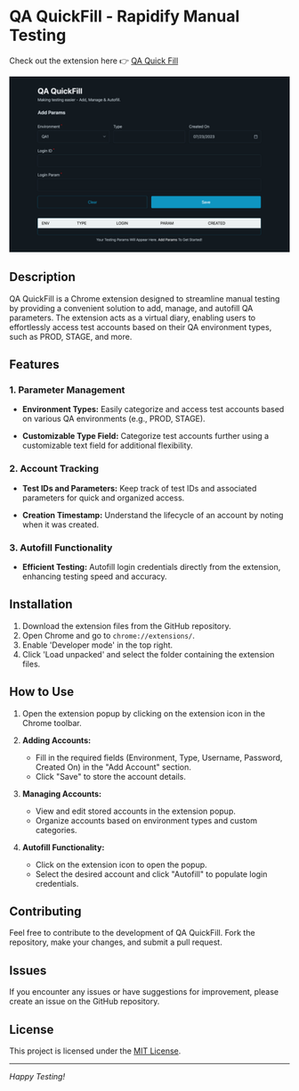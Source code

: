 # QA QuickFill - Rapidify Manual Testing

Check out the extension here 👉 [QA Quick Fill](https://chromewebstore.google.com/detail/qa-quickfill/loaffnojpnmaceobeiibbffmdopejbpl)

![preview](./preview.png)

## Description

QA QuickFill is a Chrome extension designed to streamline manual testing by providing a convenient solution to add, manage, and autofill QA parameters. The extension acts as a virtual diary, enabling users to effortlessly access test accounts based on their QA environment types, such as PROD, STAGE, and more.

## Features

### 1. Parameter Management

- **Environment Types:** Easily categorize and access test accounts based on various QA environments (e.g., PROD, STAGE).

- **Customizable Type Field:** Categorize test accounts further using a customizable text field for additional flexibility.

### 2. Account Tracking

- **Test IDs and Parameters:** Keep track of test IDs and associated parameters for quick and organized access.

- **Creation Timestamp:** Understand the lifecycle of an account by noting when it was created.

### 3. Autofill Functionality

- **Efficient Testing:** Autofill login credentials directly from the extension, enhancing testing speed and accuracy.

## Installation

1. Download the extension files from the GitHub repository.
2. Open Chrome and go to `chrome://extensions/`.
3. Enable 'Developer mode' in the top right.
4. Click 'Load unpacked' and select the folder containing the extension files.

## How to Use

1. Open the extension popup by clicking on the extension icon in the Chrome toolbar.

2. **Adding Accounts:**

   - Fill in the required fields (Environment, Type, Username, Password, Created On) in the "Add Account" section.
   - Click "Save" to store the account details.

3. **Managing Accounts:**

   - View and edit stored accounts in the extension popup.
   - Organize accounts based on environment types and custom categories.

4. **Autofill Functionality:**
   - Click on the extension icon to open the popup.
   - Select the desired account and click "Autofill" to populate login credentials.

## Contributing

Feel free to contribute to the development of QA QuickFill. Fork the repository, make your changes, and submit a pull request.

## Issues

If you encounter any issues or have suggestions for improvement, please create an issue on the GitHub repository.

## License

This project is licensed under the [MIT License](LICENSE).

---

_Happy Testing!_
